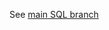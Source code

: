 See [main SQL branch](https://github.com/Jaffulee/LeetCode-SQL-50/tree/main/1908-recyclable-and-low-fat-products)
